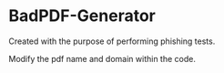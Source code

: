 # BadPDF-Generator

Created with the purpose of performing phishing tests.

Modify the pdf name and domain within the code.


